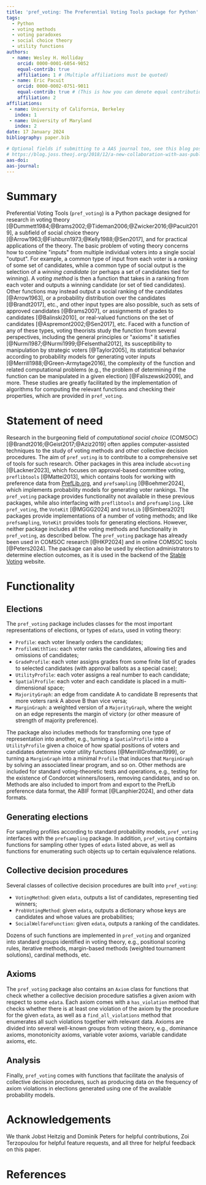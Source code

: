 ```yaml
---
title: 'pref_voting: The Preferential Voting Tools package for Python'
tags:
  - Python
  - voting methods
  - voting paradoxes
  - social choice theory
  - utility functions
authors:
  - name: Wesley H. Holliday
    orcid: 0000-0001-6054-9052
    equal-contrib: true
    affiliation: 1 # (Multiple affiliations must be quoted)
  - name: Eric Pacuit
    orcid: 0000-0002-0751-9011
    equal-contrib: true # (This is how you can denote equal contributions between multiple authors)
    affiliation: 2
affiliations:
 - name: University of California, Berkeley
   index: 1
 - name: University of Maryland
   index: 2
date: 17 January 2024
bibliography: paper.bib

# Optional fields if submitting to a AAS journal too, see this blog post:
# https://blog.joss.theoj.org/2018/12/a-new-collaboration-with-aas-publishing
aas-doi: 
aas-journal: 
---
```


# Summary

Preferential Voting Tools (`pref_voting`) is a Python package designed for research in voting theory [@Dummett1984;@Brams2002;@Tideman2006;@Zwicker2016;@Pacuit2019], a subfield of social choice theory [@Arrow1963;@Fishburn1973;@Kelly1988;@Sen2017], and for practical applications of the theory. The basic problem of voting theory concerns how to combine "inputs" from multiple individual voters into a single social "output". For example, a common type of input from each voter is a *ranking* of some set of candidates, while a common type of social output is the selection of a *winning candidate* (or perhaps a set of candidates tied for winning). A *voting method* is then a function that takes in a ranking from each voter and outputs a winning candidate (or set of tied candidates). Other functions may instead output a social ranking of the candidates [@Arrow1963], or a probability distribution over the candidates [@Brandt2017], etc., and other input types are also possible, such as sets of approved candidates [@Brams2007], or assignments of grades to candidates [@Balinski2010], or real-valued functions on the set of candidates [@Aspremont2002;@Sen2017], etc. Faced with a function of any of these types, voting theorists study the function from several perspectives, including the general principles or "axioms" it satisfies [@Nurmi1987;@Nurmi1999;@Felsenthal2012],  its susceptibility to manipulation by strategic voters [@Taylor2005], its statistical behavior according to probability models for generating voter inputs [@Merrill1988;@Green-Armytage2016], the complexity of the function and related computational problems (e.g., the problem of determining if the function can be manipulated in a given election) [@Faliszewski2009], and more. These studies are greatly facilitated by the implementation of algorithms for computing the relevant functions and checking their properties, which are provided in `pref_voting`.

# Statement of need

Research in the burgeoning field of *computational social choice* (COMSOC) [@Brandt2016;@Geist2017;@Aziz2019] often applies computer-assisted techniques to the study of voting methods and other collective decision procedures. The aim of `pref_voting` is to contribute to a comprehensive set of tools for such research. Other packages in this area include `abcvoting` [@Lackner2023], which focuses on approval-based committee voting,  `preflibtools` [@Mattei2013], which contains tools for working with preference data from [PrefLib.org](https://PrefLib.org), and `prefsampling` [@Boehmer2024], which implements probability models for generating voter rankings. The `pref_voting` package provides functionality not available in these previous packages, while also interfacing with `preflibtools` and `prefsampling`. Like `pref_voting`, the `VoteKit` [@MGGG2024] and `VoteLib` [@Simbera2021] packages provide implementations of a number of voting methods; and like `prefsampling`, `VoteKit` provides tools for generating elections. However, neither package includes all the voting methods and functionality in `pref_voting`, as described below. The `pref_voting` package has already been used in COMSOC research [@HKP2024] and in online COMSOC tools [@Peters2024]. The package can also be used by election administrators to determine election outcomes, as it is used in the backend of the [Stable Voting](https://stablevoting.org) website.

# Functionality

## Elections

The `pref_voting` package includes classes for the most important representations of elections, or types of `edata`, used in voting theory: 

 - `Profile`: each voter linearly orders the candidates; 
 - `ProfileWithTies`: each voter ranks the candidates, allowing ties and omissions of candidates;
 - `GradeProfile`: each voter assigns grades from some finite list of grades to selected candidates (with approval ballots as a special case); 
 - `UtilityProfile`: each voter assigns a real number to each candidate; 
 - `SpatialProfile`: each voter and each candidate is placed in a multi-dimensional space;
 - `MajorityGraph`: an edge from candidate A to candidate B represents that more voters rank A above B than vice versa;
 - `MarginGraph`: a weighted version of a `MajorityGraph`, where the weight on an edge represents the margin of victory (or other measure of strength of majority preference). 

The package also includes methods for transforming one type of representation into another, e.g., turning a `SpatialProfile` into a `UtilityProfile` given a choice of how spatial positions of voters and candidates determine voter utility functions [@MerrillGrofman1999], or turning a `MarginGraph` into a minimal `Profile` that induces that `MarginGraph` by solving an associated linear program, and so on. Other methods are included for standard voting-theoretic tests and operations, e.g., testing for the existence of Condorcet winners/losers, removing candidates, and so on. Methods are also included to import from and export to the PrefLib preference data format, the ABIF format [@Lanphier2024], and other data formats.

## Generating elections

For sampling profiles according to standard probability models, `pref_voting` interfaces with the `prefsampling` package. In addition, `pref_voting` contains functions for sampling other types of `edata` listed above, as well as functions for enumerating such objects up to certain equivalence relations.

## Collective decision procedures

Several classes of collective decision procedures are built into `pref_voting`:

- `VotingMethod`: given `edata`, outputs a list of candidates, representing tied winners;
- `ProbVotingMethod`: given `edata`, outputs a dictionary whose keys are candidates and whose values are probabilities;
- `SocialWelfareFunction`: given `edata`, outputs a ranking of the candidates.

Dozens of such functions are implemented in `pref_voting` and organized into standard groups identified in voting theory, e.g., positional scoring rules, iterative methods, margin-based methods (weighted tournament solutions), cardinal methods, etc.

## Axioms

The `pref_voting` package also contains an `Axiom` class for functions that check whether a collective decision procedure satisfies a given axiom with respect to some `edata`. Each axiom comes with a `has_violation` method that checks whether there is at least one violation of the axiom by the procedure for the given `edata`, as well as a `find_all_violations` method that enumerates all such violations together with relevant data. Axioms are divided into several well-known groups from voting theory, e.g., dominance axioms, monotonicity axioms, variable voter axioms, variable candidate axioms, etc.

## Analysis

Finally, `pref_voting` comes with functions that facilitate the analysis of collective decision procedures, such as producing data on the frequency of axiom violations in elections generated using one of the available probability models.


# Acknowledgements

We thank Jobst Heitzig and Dominik Peters for helpful contributions, Zoi Terzopoulou for helpful feature requests, and all three for helpful feedback on this paper.

# References
